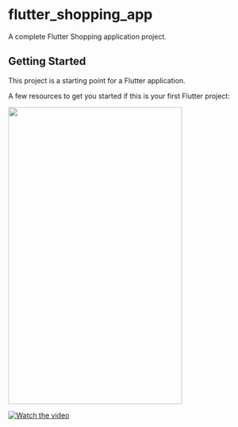 # flutter_shopping_app

A complete Flutter Shopping application project.

## Getting Started

This project is a starting point for a Flutter application.

A few resources to get you started if this is your first Flutter project:

<img src="https://github.com/ishaileshmishra/flutter_shopping_app/blob/main/assets/images/home.png?raw=true" width="350" height="600" />

[![Watch the video](https://github.com/ishaileshmishra/flutter_shopping_app/blob/main/assets/images/home.png?raw=true, )](https://www.youtube.com/watch?v=b8TGCuxZr2g)
